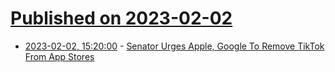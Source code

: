 # [Published on 2023-02-02](index.md)

* [2023-02-02, 15:20:00](https://apple.slashdot.org/story/23/02/02/1515206/senator-urges-apple-google-to-remove-tiktok-from-app-stores?utm_source=rss1.0mainlinkanon&utm_medium=feed) - [Senator Urges Apple, Google To Remove TikTok From App Stores](https://apple.slashdot.org/story/23/02/02/1515206/senator-urges-apple-google-to-remove-tiktok-from-app-stores?utm_source=rss1.0mainlinkanon&utm_medium=feed)

